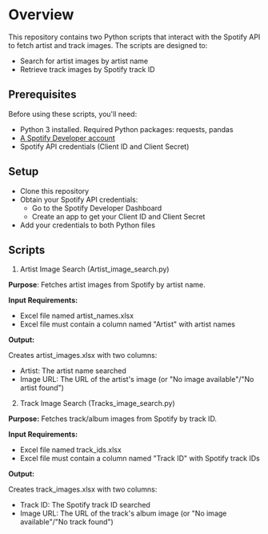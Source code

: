 # Overview
This repository contains two Python scripts that interact with the Spotify API to fetch artist and track images. The scripts are designed to:
* Search for artist images by artist name
* Retrieve track images by Spotify track ID

## Prerequisites
Before using these scripts, you'll need:
* Python 3 installed. Required Python packages: requests, pandas
* [A Spotify Developer account](https://developer.spotify.com/)
* Spotify API credentials (Client ID and Client Secret)

## Setup
* Clone this repository
* Obtain your Spotify API credentials:
    * Go to the Spotify Developer Dashboard
    * Create an app to get your Client ID and Client Secret
* Add your credentials to both Python files

## Scripts
1. Artist Image Search (Artist_image_search.py)

**Purpose**: Fetches artist images from Spotify by artist name.

**Input Requirements:**
* Excel file named artist_names.xlsx
* Excel file must contain a column named "Artist" with artist names

**Output:**

Creates artist_images.xlsx with two columns:
* Artist: The artist name searched
* Image URL: The URL of the artist's image (or "No image available"/"No artist found")


2. Track Image Search (Tracks_image_search.py)

**Purpose:** Fetches track/album images from Spotify by track ID.

**Input Requirements:**

* Excel file named track_ids.xlsx
* Excel file must contain a column named "Track ID" with Spotify track IDs

**Output:**

Creates track_images.xlsx with two columns:

* Track ID: The Spotify track ID searched
* Image URL: The URL of the track's album image (or "No image available"/"No track found")
